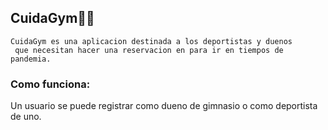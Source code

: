 ## CuidaGym💪🏻

~~~
CuidaGym es una aplicacion destinada a los deportistas y duenos
 que necesitan hacer una reservacion en para ir en tiempos de pandemia.
~~~

### Como funciona:

Un usuario se puede registrar como dueno de gimnasio o como deportista de uno.